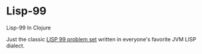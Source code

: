 # Lisp-99
Lisp-99 In Clojure

Just the classic [LISP 99 problem set](https://www.ic.unicamp.br/~meidanis/courses/mc336/2006s2/funcional/L-99_Ninety-Nine_Lisp_Problems.html) written in everyone's favorite JVM LISP dialect.
